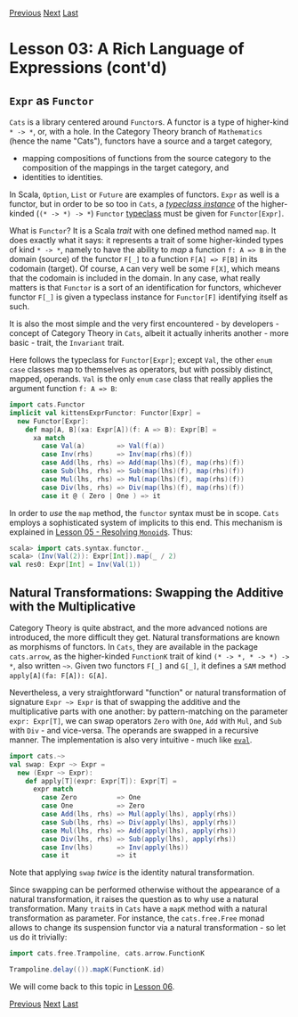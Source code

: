 [Previous](https://github.com/sjbiaga/kittens/blob/main/expr-02-eval/README.md) [Next](https://github.com/sjbiaga/kittens/blob/main/expr-04-parser/README.md) [Last](https://github.com/sjbiaga/kittens/blob/main/expr-09-ring/README.md)

Lesson 03: A Rich Language of Expressions (cont'd)
==================================================

`Expr` as `Functor`
-------------------

`Cats` is a library centered around `Functor`s. A functor is a type of higher-kind `* -> *`, or, with a hole. In the Category
Theory branch of `Mathematics` (hence the name "Cats"), functors have a source and a target category,

* mapping compositions of functions from the source category to the composition of the mappings in the target category, and
* identities to identities.

In Scala, `Option`, `List` or `Future` are examples of functors. `Expr` as well is a functor, but in order to be so too in
`Cats`, a [_typeclass instance_](https://scalawithcats.com/dist/scala-with-cats-1.html#type-class-instances) of the
higher-kinded (`(* -> *) -> *`) `Functor` [typeclass](https://scalawithcats.com/dist/scala-with-cats-1.html#the-type-class)
must be given for `Functor[Expr]`.

What is `Functor`? It is a Scala _trait_ with one defined method named `map`. It does exactly what it says: it represents a
trait of some higher-kinded types of kind `* -> *`, namely to have the ability to _map_ a function `f: A => B` in the domain
(source) of the functor `F[_]` to a function `F[A] => F[B]` in its codomain (target). Of course, `A` can very well be some
`F[X]`, which means that the codomain is included in the domain. In any case, what really matters is that `Functor` is a sort
of an identification for functors, whichever functor `F[_]` is given a typeclass instance for `Functor[F]` identifying itself
as such.

It is also the most simple and the very first encountered - by developers - concept of Category Theory in `Cats`, albeit it
actually inherits another - more basic - trait, the `Invariant` trait.

Here follows the typeclass for `Functor[Expr]`; except `Val`, the other `enum` `case` classes map to themselves as operators,
but with possibly distinct, mapped, operands. `Val` is the only `enum` `case` class that really applies the argument function
`f: A => B`:

```Scala
import cats.Functor
implicit val kittensExprFunctor: Functor[Expr] =
  new Functor[Expr]:
    def map[A, B](xa: Expr[A])(f: A => B): Expr[B] =
      xa match
        case Val(a)        => Val(f(a))
        case Inv(rhs)      => Inv(map(rhs)(f))
        case Add(lhs, rhs) => Add(map(lhs)(f), map(rhs)(f))
        case Sub(lhs, rhs) => Sub(map(lhs)(f), map(rhs)(f))
        case Mul(lhs, rhs) => Mul(map(lhs)(f), map(rhs)(f))
        case Div(lhs, rhs) => Div(map(lhs)(f), map(rhs)(f))
        case it @ ( Zero | One ) => it
```

In order to _use_ the `map` method, the `functor` syntax must be in scope. `Cats` employs a sophisticated system of implicits
to this end. This mechanism is explained in [Lesson 05 - Resolving `Monoid`s](https://github.com/sjbiaga/kittens/blob/main/monoid-4-resolve/README.md#resolving-monoids). Thus:

```scala
scala> import cats.syntax.functor._
scala> (Inv(Val(2)): Expr[Int]).map(_ / 2)
val res0: Expr[Int] = Inv(Val(1))
```

Natural Transformations: Swapping the Additive with the Multiplicative
----------------------------------------------------------------------

Category Theory is quite abstract, and the more advanced notions are introduced, the more difficult they get. Natural
transformations are known as morphisms of functors. In `Cats`, they are available in the package `cats.arrow`, as the
higher-kinded `FunctionK` trait of kind `(* -> *, * -> *) -> *`, also written `~>`. Given two functors `F[_]` and `G[_]`, it
defines a `SAM` method `apply[A](fa: F[A]): G[A]`.

Nevertheless, a very straightforward "function" or natural transformation of signature `Expr ~> Expr` is that of swapping the
additive and the multiplicative parts with one another: by pattern-matching on the parameter `expr: Expr[T]`, we can swap
operators `Zero` with `One`, `Add` with `Mul`, and `Sub` with `Div` - and vice-versa. The operands are swapped in a recursive
manner. The implementation is also very intuitive - much like [`eval`](https://github.com/sjbiaga/kittens/blob/main/expr-02-eval/README.md#evaluation-of-expressions).

```Scala
import cats.~>
val swap: Expr ~> Expr =
  new (Expr ~> Expr):
    def apply[T](expr: Expr[T]): Expr[T] =
      expr match
        case Zero          => One
        case One           => Zero
        case Add(lhs, rhs) => Mul(apply(lhs), apply(rhs))
        case Sub(lhs, rhs) => Div(apply(lhs), apply(rhs))
        case Mul(lhs, rhs) => Add(apply(lhs), apply(rhs))
        case Div(lhs, rhs) => Sub(apply(lhs), apply(rhs))
        case Inv(lhs)      => Inv(apply(lhs))
        case it            => it
```

Note that applying `swap` _twice_ is the identity natural transformation.

Since swapping can be performed otherwise without the appearance of a natural transformation, it raises the question as to
why use a natural transformation. Many `trait`s in `Cats` have a `mapK` method with a natural transformation as parameter.
For instance, the `cats.free.Free` monad allows to change its suspension functor via a natural transformation - so let us do
it trivially:

```Scala
import cats.free.Trampoline, cats.arrow.FunctionK

Trampoline.delay(()).mapK(FunctionK.id)
```

We will come back to this topic in [Lesson 06](https://github.com/sjbiaga/kittens/blob/main/nat-2-trampoline/README.md).

[Previous](https://github.com/sjbiaga/kittens/blob/main/expr-02-eval/README.md) [Next](https://github.com/sjbiaga/kittens/blob/main/expr-04-parser/README.md) [Last](https://github.com/sjbiaga/kittens/blob/main/expr-09-ring/README.md)
